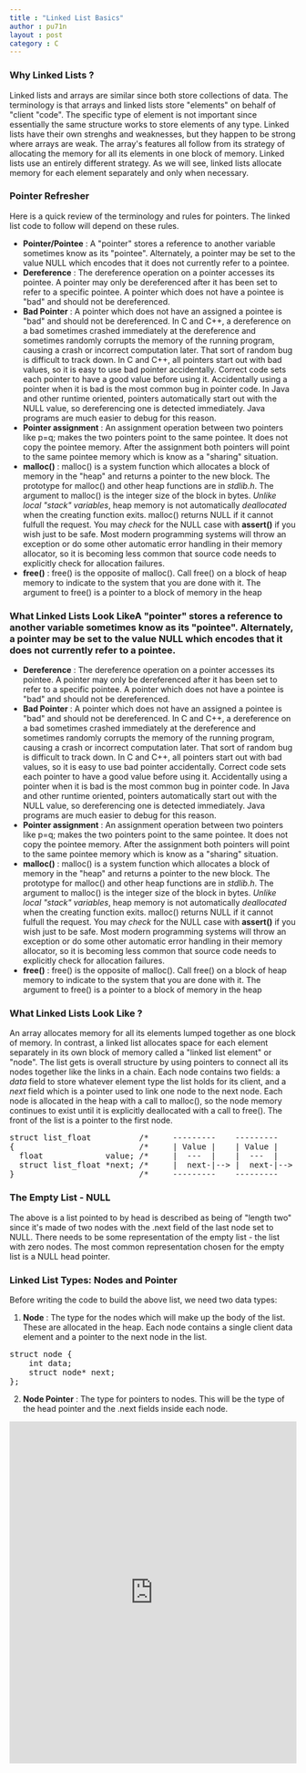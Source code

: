 ```yaml
---
title : "Linked List Basics"
author : pu71n
layout : post
category : C
---
```

### Why Linked Lists ?
Linked lists and arrays are similar since both store collections of data. The terminology is that arrays and linked lists store "elements" on behalf of "client "code". The specific type of element is not important since essentially the same structure works to store elements of any type. 
Linked lists have their own strenghs and weaknesses, but they happen to be strong where arrays are weak. The array's features all follow from its strategy of allocating the memory for all its elements in one block of memory. Linked lists use an entirely different strategy. As we will see, linked lists allocate memory for each element separately and only when necessary. 

### Pointer Refresher 
Here is a quick review of the terminology and rules for pointers. The linked list code to follow will depend on these rules.

* **Pointer/Pointee** : A "pointer" stores a reference to another variable sometimes know as its "pointee". Alternately, a pointer may be set to the value NULL which encodes that it does not currently refer to a pointee.
* **Dereference** : The dereference operation on a pointer accesses its pointee. A pointer may only be dereferenced after it has been set to refer to a specific pointee. A pointer which does not have a pointee is "bad" and should not be dereferenced. 
* **Bad Pointer** : A pointer which does not have an assigned a pointee is "bad" and should not be dereferenced. In C and C++, a dereference on a bad sometimes crashed immediately at the dereference and sometimes randomly corrupts the memory of the running program, causing a crash or incorrect computation later. That sort of random bug is difficult to track down. In C and C++, all pointers start out with bad values, so it is easy to use bad pointer accidentally. Correct code sets each pointer to have a good value before using it. Accidentally using a pointer when it is bad is the most common bug in pointer code. In Java and other runtime oriented, pointers automatically start out with the NULL value, so dereferencing one is detected immediately. Java programs are much easier to debug for this reason.
* **Pointer assignment** : An assignment operation between two pointers like p=q; makes the two pointers point to the same pointee. It does not copy the pointee memory. After the assignment both pointers will point to the same pointee memory which is know as a "sharing" situation.
* **malloc()** : malloc() is a system function which allocates a block of memory in the "heap" and returns a pointer to the new block. The prototype for malloc() and other heap functions are in *stdlib.h*. The argument to malloc() is the integer size of the block in bytes. *Unlike local "stack" variables*, heap memory is not automatically *deallocated* when the creating function exits. malloc() returns NULL if it cannot fulfull the request. You may *check* for the NULL case with **assert()** if you wish just to be safe. Most modern programming systems will throw an exception or do some other automatic error handling in their memory allocator, so it is becoming less common that source code needs to explicitly check for allocation failures.
* **free()** : free() is the opposite of malloc(). Call free() on a block of heap memory to indicate to the system that you are done with it. The argument to free() is a pointer to a block of memory in the heap 


### What Linked Lists Look LikeA "pointer" stores a reference to another variable sometimes know as its "pointee". Alternately, a pointer may be set to the value NULL which encodes that it does not currently refer to a pointee.
* **Dereference** : The dereference operation on a pointer accesses its pointee. A pointer may only be dereferenced after it has been set to refer to a specific pointee. A pointer which does not have a pointee is "bad" and should not be dereferenced. 
* **Bad Pointer** : A pointer which does not have an assigned a pointee is "bad" and should not be dereferenced. In C and C++, a dereference on a bad sometimes crashed immediately at the dereference and sometimes randomly corrupts the memory of the running program, causing a crash or incorrect computation later. That sort of random bug is difficult to track down. In C and C++, all pointers start out with bad values, so it is easy to use bad pointer accidentally. Correct code sets each pointer to have a good value before using it. Accidentally using a pointer when it is bad is the most common bug in pointer code. In Java and other runtime oriented, pointers automatically start out with the NULL value, so dereferencing one is detected immediately. Java programs are much easier to debug for this reason.
* **Pointer assignment** : An assignment operation between two pointers like p=q; makes the two pointers point to the same pointee. It does not copy the pointee memory. After the assignment both pointers will point to the same pointee memory which is know as a "sharing" situation.
* **malloc()** : malloc() is a system function which allocates a block of memory in the "heap" and returns a pointer to the new block. The prototype for malloc() and other heap functions are in *stdlib.h*. The argument to malloc() is the integer size of the block in bytes. *Unlike local "stack" variables*, heap memory is not automatically *deallocated* when the creating function exits. malloc() returns NULL if it cannot fulfull the request. You may *check* for the NULL case with **assert()** if you wish just to be safe. Most modern programming systems will throw an exception or do some other automatic error handling in their memory allocator, so it is becoming less common that source code needs to explicitly check for allocation failures.
* **free()** : free() is the opposite of malloc(). Call free() on a block of heap memory to indicate to the system that you are done with it. The argument to free() is a pointer to a block of memory in the heap 


### What Linked Lists Look Like ?
An array allocates memory for all its elements lumped together as one block of memory. In contrast, a linked list allocates space for each element separately in its own block of memory called a "linked list element" or "node". The list gets is overall structure by using pointers to connect all its nodes together like the links in a chain.
Each node contains two fields: a *data* field to store whatever element type the list holds for its client, and a *next* field which is a pointer used to link one node to the next node. Each node is allocated in the heap with a call to malloc(), so the node memory continues to exist until it is explicitly deallocated with a call to free(). The front of the list is a pointer to the first node.
<br>

<pre>
struct list_float          /*     ---------    ---------           */
{                          /*     | Value |    | Value |           */
  float             value; /*     |  ---  |    |  ---  |           */
  struct list_float *next; /*     |  next-|--> |  next-|--> NULL   */
}                          /*     ---------    ---------           */
</pre>

### The Empty List - NULL
The above is a list pointed to by head is described as being of "length two" since it's made of two nodes with the .next field of the last node set to NULL. There needs to be some representation of the empty list - the list with zero nodes. The most common representation chosen for the empty list is a NULL head pointer.

### Linked List Types: Nodes and Pointer
Before writing the code to build the above list, we need two data types:
1. **Node** : The type for the nodes which will make up the body of the list. These are allocated in the heap. Each node contains a single client data element and a pointer to the next node in the list.
<pre>
struct node {
	int data; 
	struct node* next; 
};
</pre>
2. **Node Pointer** : The type for pointers to nodes. This will be the type of the head pointer and the .next fields inside each node.


<iframe src="https://drive.google.com/drive/folders/0B39jsuKsL3G8OXNmRWwxdkJma28?usp=sharing#list" style="width:100%; height:600px; border:0;"></iframe>
